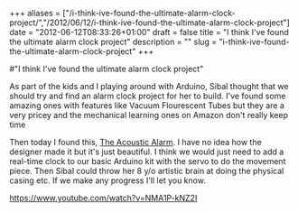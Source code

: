 +++
aliases = ["/i-think-ive-found-the-ultimate-alarm-clock-project/","/2012/06/12/i-think-ive-found-the-ultimate-alarm-clock-project"]
date = "2012-06-12T08:33:26+01:00"
draft = false
title = "I think I've found the ultimate alarm clock project"
description = ""
slug = "i-think-ive-found-the-ultimate-alarm-clock-project"
+++

#"I think I've found the ultimate alarm clock project"

As part of the kids and I playing around with Arduino, Sibal thought that we should try and find an alarm clock project for her to build. I've found some amazing ones with features like Vacuum Flourescent Tubes but they are a very pricey and the mechanical learning ones on Amazon don't really keep time

Then today I found this, <a href="http://www.jamiemcmahondesign.com/the-acoustic-alarm">The Acoustic Alarm</a>. I have no idea how the designer made it but it's just beautiful. I think we would just need to add a real-time clock to our basic Arduino kit with the servo to do the movement piece. Then Sibal could throw her 8 y/o artistic brain at doing the physical casing etc. If we make any progress I'll let you know.

https://www.youtube.com/watch?v=NMA1P-kNZ2I